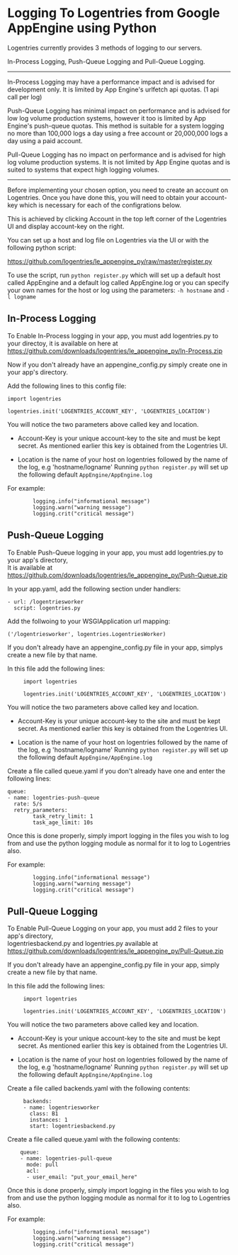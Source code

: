 Logging To Logentries from Google AppEngine using Python
========================================================

Logentries currently provides 3 methods of logging to our servers.

In-Process Logging, Push-Queue Logging and Pull-Queue Logging.

--------------------------------------------------------------

In-Process Logging may have a performance impact and is advised for development only. 
It is limited by App Engine's urlfetch api quotas. (1 api call per log)
 
Push-Queue Logging has minimal impact on performance and is advised for low log volume 
production systems, however it too is limited by App Engine's push-queue quotas. 
This method is suitable for a system logging no more than 100,000 logs a day using a 
free account or 20,000,000 logs a day using a paid account.

Pull-Queue Logging has no impact on performance and is advised for high log volume 
production systems. It is not limited by App Engine quotas and is suited to systems
that expect high logging volumes.

-----------------------------------------------------------------------------------

Before implementing your chosen option, you need to create an account on Logentries. Once you have done this,
you will need to obtain your account-key which is necessary for each of the configrations below.

This is achieved by clicking Account in the top left corner of the Logentries UI and display account-key on the right.

You can set up a host and log file on Logentries via the UI or with the following python script:

https://github.com/logentries/le_appengine_py/raw/master/register.py

To use the script, run `python register.py` which will set up a default host called AppEngine and a default log
called AppEngine.log or you can specify your own names for the host or log using the parameters:
`-h hostname` and `-l logname`

In-Process Logging
------------------

To Enable In-Process logging in your app, you must add logentries.py to your directoy, it is available on here
at  
	https://github.com/downloads/logentries/le_appengine_py/In-Process.zip

Now if you don't already have an appengine_config.py simply create one in your app's directory.

Add the following lines to this config file:

	import logentries

	logentries.init('LOGENTRIES_ACCOUNT_KEY', 'LOGENTRIES_LOCATION')

You will notice the two parameters above called key and location.

  - Account-Key is your unique account-key to the site and must be kept secret. As mentioned earlier this key is
  obtained from the Logentries UI.
  
  - Location is the name of your host on logentries followed by the name of the log, e.g 'hostname/logname'
  Running `python register.py` will set up the following default   `AppEngine/AppEngine.log` 

For example:  

            logging.info("informational message")
            logging.warn("warning message")
            logging.crit("critical message")

Push-Queue Logging
------------------

To Enable Push-Queue logging in your app, you must add logentries.py to your app's directory,  
It is available at  
	https://github.com/downloads/logentries/le_appengine_py/Push-Queue.zip

In your app.yaml, add the following section under handlers:

	- url: /logentriesworker
  	  script: logentries.py

Add the follwoing to your WSGIApplication url mapping:

	('/logentriesworker', logentries.LogentriesWorker)

If you don't already have an appengine_config.py file in your app, simplys create a new file by that name.

In this file add the following lines:

         import logentries
         
         logentries.init('LOGENTRIES_ACCOUNT_KEY', 'LOGENTRIES_LOCATION')

You will notice the two parameters above called key and location.

  - Account-Key is your unique account-key to the site and must be kept secret. As mentioned earlier this key is
  obtained from the Logentries UI.
  
  - Location is the name of your host on logentries followed by the name of the log, e.g 'hostname/logname'
  Running `python register.py` will set up the following default   `AppEngine/AppEngine.log`  

Create a file called queue.yaml if you don't already have one and enter the following lines:

	queue:
	- name: logentries-push-queue
  	  rate: 5/s
  	  retry_parameters:
    	    task_retry_limit: 1
    	    task_age_limit: 10s
  
Once this is done properly, simply import logging in the files you wish to log from and use the python 
logging module as normal for it to log to Logentries also.

For example:  

            logging.info("informational message")
            logging.warn("warning message")
            logging.crit("critical message")


Pull-Queue Logging
------------------

To Enable Pull-Queue Logging on your app, you must add 2 files to your app's directory,  
logentriesbackend.py and logentries.py available at  
	https://github.com/downloads/logentries/le_appengine_py/Pull-Queue.zip

If you don't already have an appengine_config.py file in your app, simply create a new file by that name.

In this file add the following lines:

         import logentries
         
         logentries.init('LOGENTRIES_ACCOUNT_KEY', 'LOGENTRIES_LOCATION')

You will notice the two parameters above called key and location.

  - Account-Key is your unique account-key to the site and must be kept secret. As mentioned earlier this key is
  obtained from the Logentries UI.
  
  - Location is the name of your host on logentries followed by the name of the log, e.g 'hostname/logname'
  Running `python register.py` will set up the following default   `AppEngine/AppEngine.log` 

Create a file called backends.yaml with the following contents:

         backends:
         - name: logentriesworker
           class: B1
           instances: 1
           start: logentriesbackend.py


Create a file called queue.yaml with the following contents:

        queue:
        - name: logentries-pull-queue
          mode: pull
          acl:
          - user_email: "put_your_email_here"
  

Once this is done properly, simply import logging in the files you wish to log from and use the python 
logging module as normal for it to log to Logentries also.

For example:  

            logging.info("informational message")
            logging.warn("warning message")
            logging.crit("critical message")
